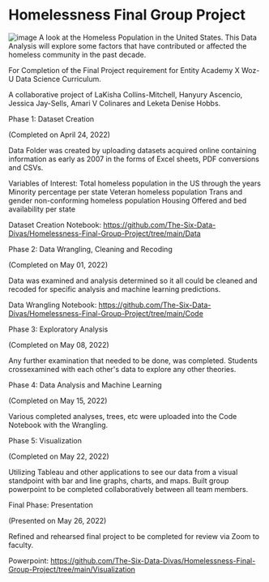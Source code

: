 # Homelessness Final Group Project
![image](https://user-images.githubusercontent.com/91347128/165450499-68b8a850-28f6-41f2-b383-af9fd26f7415.png)
A look at the Homeless Population in the United States.
This Data Analysis will explore some factors that have contributed or affected the homeless community in the past decade.

For Completion of the Final Project requirement for Entity Academy X Woz-U Data Science Curriculum.

A collaborative project of LaKisha Collins-Mitchell, Hanyury Ascencio, Jessica Jay-Sells, Amari V Colinares and Leketa Denise Hobbs.


Phase 1: Dataset Creation

(Completed on April 24, 2022)

Data Folder was created by uploading datasets acquired online containing information as early as 2007 in the forms of Excel sheets, PDF conversions and CSVs.

Variables of Interest:
Total homeless population in the US through the years
Minority percentage per state
Veteran homeless population
Trans and gender non-conforming homeless population
Housing Offered and bed availability per state

Dataset Creation Notebook:
https://github.com/The-Six-Data-Divas/Homelessness-Final-Group-Project/tree/main/Data


Phase 2: Data Wrangling, Cleaning and Recoding

(Completed on May 01, 2022)

Data was examined and analysis determined so it all could be cleaned and recoded for specific analysis and machine learning predictions.

Data Wrangling Notebook:
https://github.com/The-Six-Data-Divas/Homelessness-Final-Group-Project/tree/main/Code


Phase 3: Exploratory Analysis

(Completed on May 08, 2022)

Any further examination that needed to be done, was completed. Students crossexamined with each other's data to explore any other theories. 


Phase 4: Data Analysis and Machine Learning

(Completed on May 15, 2022)

Various completed analyses, trees, etc were uploaded into the Code Notebook with the Wrangling.


Phase 5: Visualization

(Completed on May 22, 2022)

Utilizing Tableau and other applications to see our data from a visual standpoint with bar and line graphs, charts, and maps. Built group powerpoint to be completed collaboratively between all team members.

Final Phase: Presentation

(Presented on May 26, 2022)

Refined and rehearsed final project to be completed for review via Zoom to faculty. 

Powerpoint:
https://github.com/The-Six-Data-Divas/Homelessness-Final-Group-Project/tree/main/Visualization

